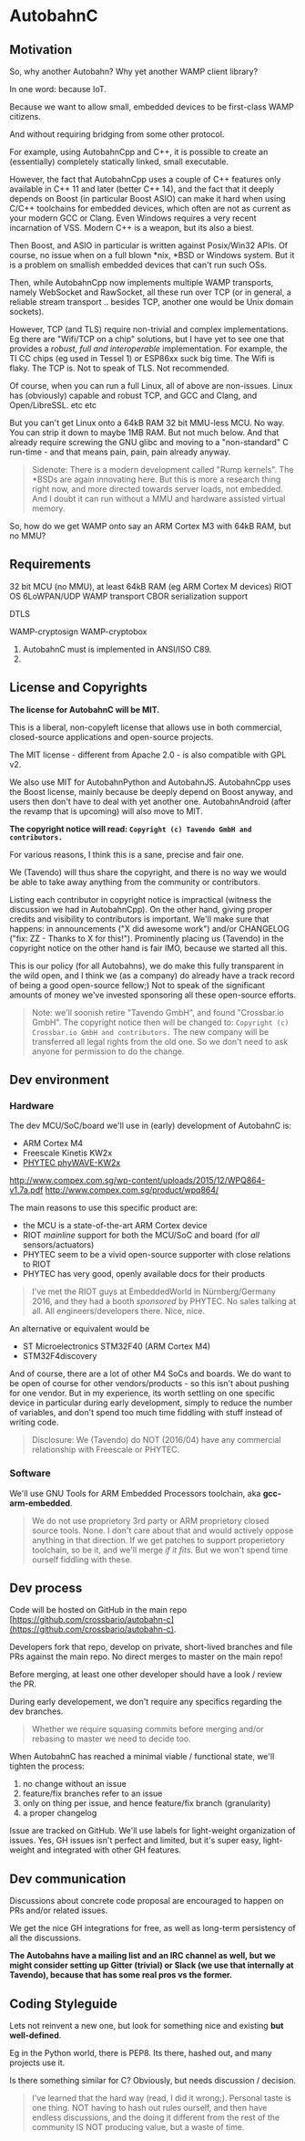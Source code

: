 # AutobahnC

## Motivation

So, why another Autobahn? Why yet another WAMP client library?

In one word: because IoT.

Because we want to allow small, embedded devices to be first-class WAMP citizens.

And without requiring bridging from some other protocol.

For example, using AutobahnCpp and C++, it is possible to create an (essentially) completely statically linked, small executable.

However, the fact that AutobahnCpp uses a couple of C++ features only available in C++ 11 and later (better C++ 14), and the fact that it deeply depends on Boost (in particular Boost ASIO) can make it hard when using C/C++ toolchains for embedded devices, which often are not as current as your modern GCC or Clang. Even Windows requires a very recent incarnation of VSS. Modern C++ is a weapon, but its also a biest.

Then Boost, and ASIO in particular is written against Posix/Win32 APIs. Of course, no issue when on a full blown *nix, *BSD or Windows system. But it is a problem on smallish embedded devices that can't run such OSs.

Then, while AutobahnCpp now implements multiple WAMP transports, namely WebSocket and RawSocket, all these run over TCP (or in general, a reliable stream transport .. besides TCP, another one would be Unix domain sockets).

However, TCP (and TLS) require non-trivial and complex implementations. Eg there are "Wifi/TCP on a chip" solutions, but I have yet to see one that provides a *robust, full and interoperable* implementation. For example, the TI CC chips (eg used in Tessel 1) or ESP86xx suck big time. The Wifi is flaky. The TCP is. Not to speak of TLS. Not recommended.

Of course, when you can run a full Linux, all of above are non-issues. Linux has (obviously) capable and robust TCP, and GCC and Clang, and Open/LibreSSL. etc etc

But you can't get Linux onto a 64kB RAM 32 bit MMU-less MCU. No way. You can strip it down to maybe 1MB RAM. But not much below. And that already require screwing the GNU glibc and moving to a "non-standard" C run-time - and that means pain, pain, pain already anyway.

> Sidenote: There is a modern development called "Rump kernels". The *BSDs are again innovating here. But this is more a research thing right now, and more directed towards server loads, not embedded. And I doubt it can run without a MMU and hardware assisted virtual memory.

So, how do we get WAMP onto say an ARM Cortex M3 with 64kB RAM, but no MMU?


## Requirements

32 bit MCU (no MMU), at least 64kB RAM (eg ARM Cortex M devices)
RIOT OS
6LoWPAN/UDP WAMP transport
CBOR serialization support

DTLS

WAMP-cryptosign
WAMP-cryptobox


1. AutobahnC must is implemented in ANSI/ISO C89.
2.



## License and Copyrights

**The license for AutobahnC will be MIT.**

This is a liberal, non-copyleft license that allows use in both commercial, closed-source applications and open-source projects.

The MIT license - different from Apache 2.0 - is also compatible with GPL v2.

We also use MIT for AutobahnPython and AutobahnJS. AutobahnCpp uses the Boost license, mainly because be deeply depend on Boost anyway, and users then don't have to deal with yet another one. AutobahnAndroid (after the revamp that is upcoming) will also move to MIT.

**The copyright notice will read: `Copyright (c) Tavendo GmbH and contributors.`**

For various reasons, I think this is a sane, precise and fair one.

We (Tavendo) will thus share the copyright, and there is no way we would be able to take away anything from the community or contributors.

Listing each contributor in copyright notice is impractical (witness the discussion we had in AutobahnCpp). On the other hand, giving proper credits and visibility to contributors is important. We'll make sure that happens: in announcements ("X did awesome work") and/or CHANGELOG ("fix: ZZ - Thanks to X for this!"). Prominently placing us (Tavendo) in the copyright notice on the other hand is fair IMO, because we started all this.

This is our policy (for all Autobahns), we do make this fully transparent in the wild open, and I think we (as a company) do already have a track record of being a good open-source fellow;) Not to speak of the significant amounts of money we've invested sponsoring all these open-source efforts.

> Note: we'll soonish retire "Tavendo GmbH", and found "Crossbar.io GmbH". The copyright notice then will be changed to: `Copyright (c) Crossbar.io GmbH and contributors.` The new company will be transferred all legal rights from the old one. So we don't need to ask anyone for permission to do the change.


## Dev environment

### Hardware

The dev MCU/SoC/board we'll use in (early) development of AutobahnC is:

* ARM Cortex M4
* Freescale Kinetis KW2x
* [PHYTEC phyWAVE-KW2x](http://www.phytec.de/produkte/internet-of-things/phywave/)


http://www.compex.com.sg/wp-content/uploads/2015/12/WPQ864-v1.7a.pdf
http://www.compex.com.sg/product/wpq864/


The main reasons to use this specific product are:

* the MCU is a state-of-the-art ARM Cortex device
* RIOT *mainline* support for both the MCU/SoC and board (for *all* sensors/actuators)
* PHYTEC seem to be a vivid open-source supporter with close relations to RIOT
* PHYTEC has very good, openly available docs for their products

> I've met the RIOT guys at EmbeddedWorld in Nürnberg/Germany 2016, and they had a booth _sponsored_ by PHYTEC. No sales talking at all. All engineers/developers there. Nice, nice.

An alternative or equivalent would be

* ST Microelectronics STM32F40 (ARM Cortex M4)
* STM32F4discovery

And of course, there are a lot of other M4 SoCs and boards. We do want to be open of course for other vendors/products - so this isn't about pushing for one vendor. But in my experience, its worth settling on one specific device in particular during early development, simply to reduce the number of variables, and don't spend too much time fiddling with stuff instead of writing code.

> Disclosure: We (Tavendo) do NOT (2016/04) have any commercial relationship with Freescale or PHYTEC.

### Software

We'll use GNU Tools for ARM Embedded Processors toolchain, aka **gcc-arm-embedded**.

> We do not use proprietory 3rd party or ARM proprietory closed source tools. None. I don't care about that and would actively oppose anything in that direction. If we get patches to support properietory toolchain, so be it, and we'll merge *if it fits*. But we won't spend time ourself fiddling with these.


## Dev process

Code will be hosted on GitHub in the main repo [https://github.com/crossbario/autobahn-c](https://github.com/crossbario/autobahn-c).

Developers fork that repo, develop on private, short-lived branches and file PRs against the main repo. No direct merges to master on the main repo!

Before merging, at least one other developer should have a look / review the PR.

During early developement, we don't require any specifics regarding the dev branches.

> Whether we require squasing commits before merging and/or rebasing to master we need to decide too.

When AutobahnC has reached a minimal viable / functional state, we'll tighten the process:

1. no change without an issue
2. feature/fix branches refer to an issue
3. only on thing per issue, and hence feature/fix branch (granularity)
4. a proper changelog

Issue are tracked on GitHub. We'll use labels for light-weight organization of issues. Yes, GH issues isn't perfect and limited, but it's super easy, light-weight and integrated with other GH features.


## Dev communication

Discussions about concrete code proposal are encouraged to happen on PRs and/or related issues.

We get the nice GH integrations for free, as well as long-term persistency of all the discussions.

**The Autobahns have a mailing list and an IRC channel as well, but we might consider setting up Gitter (trivial) or Slack (we use that internally at Tavendo), because that has some real pros vs the former.**


## Coding Styleguide

Lets not reinvent a new one, but look for something nice and existing **but well-defined**.

Eg in the Python world, there is PEP8. Its there, hashed out, and many projects use it.

Is there something similar for C? Obviously, but needs discussion / decision.

> I've learned that the hard way (read, I did it wrong;). Personal taste is one thing. NOT having to hash out rules ourself, and then have endless discussions, and the doing it different from the rest of the community IS NOT producing value, but a waste of time.
